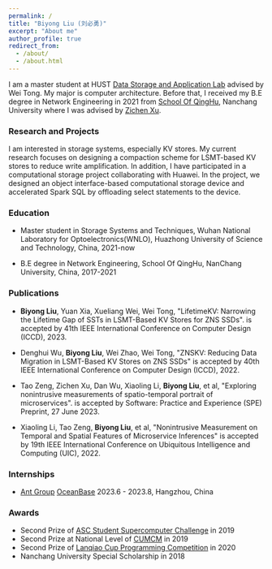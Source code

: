 ```yaml
---
permalink: /
title: "Biyong Liu (刘必勇)"
excerpt: "About me"
author_profile: true
redirect_from: 
  - /about/
  - /about.html
---
```



I am a master student at HUST [Data Storage and Application Lab](http://stlab.wnlo.hust.edu.cn/index.jsp) advised by Wei Tong. My major is computer architecture. Before that, I received my B.E degree in Network Engineering in 2021 from [School Of QingHu](http://qhxy.ncu.edu.cn/xygk/xyjs/index.htm), Nanchang University
where I was advised by [Zichen Xu](https://good.ncu.edu.cn/Pages/Professor.html).


### Research and Projects
I am interested in storage systems, especially KV stores. My current research focuses on designing a compaction scheme for LSMT-based KV stores to reduce write amplification. In addition, I have participated in a computational storage project collaborating with Huawei. In the project, we designed an object interface-based computational storage device and accelerated Spark SQL by offloading select statements to the device.

### Education

- Master student in Storage Systems and Techniques, Wuhan National Laboratory for Optoelectronics(WNLO), Huazhong University of Science and Technology, China, 2021-now

- B.E degree in Network Engineering, School Of QingHu, NanChang University, China, 2017-2021



### Publications

- **Biyong Liu**, Yuan Xia, Xueliang Wei, Wei  Tong, "LifetimeKV: Narrowing the Lifetime Gap of SSTs in LSMT-Based KV Stores for ZNS SSDs". is accepted by 41th IEEE International Conference on Computer Design (ICCD), 2023.

- Denghui Wu, **Biyong Liu**, Wei Zhao, Wei Tong, "ZNSKV: Reducing Data Migration in LSMT-Based KV Stores on ZNS SSDs" is accepted by 40th IEEE International Conference on Computer Design (ICCD), 2022.

<!-- &ensp;&ensp;In this paper, we propose our ZNS SSD based KV store ZNSKV to reduce the redundant data migration in garbage collection and LSMT compaction.  -->


- Tao Zeng, Zichen Xu, Dan Wu, Xiaoling Li, **Biyong Liu**, et al, "Exploring nonintrusive measurements of spatio-temporal portrait of microservices". is accepted by Software: Practice and Experience (SPE)  Preprint, 27 June 2023.


- Xiaoling Li, Tao Zeng, **Biyong Liu**, et al, "Nonintrusive Measurement on Temporal and Spatial Features of Microservice Inferences" is accepted by 19th IEEE International Conference on Ubiquitous Intelligence and Computing (UIC), 2022.

<!-- &ensp;&ensp;In this paper, we propose a framework to provide nonintrusive measurements on microservice inference (MEME), to detect fraudulent behaviors of cloud service providers on microservice-based applications. (My undergraduate thesis) -->


  
### Internships

- [Ant Group](https://www.antgroup.com/)    [OceanBase](https://www.oceanbase.com/)     2023.6 - 2023.8,  Hangzhou, China

### Awards

- Second Prize of [ASC Student Supercomputer Challenge](http://www.asc-events.org/) in 2019
- Second Prize at National Level of [CUMCM](http://www.mcm.edu.cn/) in 2019
- Second Prize of [Lanqiao Cup Programming Competition](https://dasai.lanqiao.cn/pages/dasai/index.html) in 2020
- Nanchang University Special Scholarship in 2018

